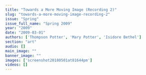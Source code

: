 ```yaml
---
title: "Towards a More Moving Image (Recording 2)"
slug: "towards-a-more-moving-image-recording-2"
issue: "Spring"
issue_full_name: "Spring 2009"
year: "2009"
date: "2009-03-01"
authors: ['Thompson Potter', 'Mary Potter', 'Isidore Bethel']
section: "art"
audio: []
main_image: ""
banner_image: ""
images: ['screenshot20180501at81644pm']
videos: []
---
```

